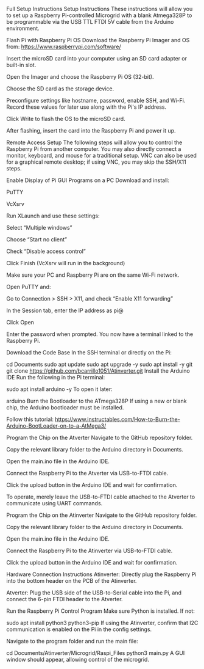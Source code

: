 Full Setup Instructions
Setup Instructions
These instructions will allow you to set up a Raspberry Pi-controlled Microgrid with a blank Atmega328P to be programmable via the USB TTL FTDI 5V cable from the Arduino environment.

Flash Pi with Raspberry Pi OS
Download the Raspberry Pi Imager and OS from: https://www.raspberrypi.com/software/

Insert the microSD card into your computer using an SD card adapter or built-in slot.

Open the Imager and choose the Raspberry Pi OS (32-bit).

Choose the SD card as the storage device.

Preconfigure settings like hostname, password, enable SSH, and Wi-Fi. Record these values for later use along with the Pi's IP address.

Click Write to flash the OS to the microSD card.

After flashing, insert the card into the Raspberry Pi and power it up.

Remote Access Setup
The following steps will allow you to control the Raspberry Pi from another computer. You may also directly connect a monitor, keyboard, and mouse for a traditional setup. VNC can also be used for a graphical remote desktop; if using VNC, you may skip the SSH/X11 steps.

Enable Display of Pi GUI Programs on a PC
Download and install:

PuTTY

VcXsrv

Run XLaunch and use these settings:

Select “Multiple windows”

Choose “Start no client”

Check “Disable access control”

Click Finish (VcXsrv will run in the background)

Make sure your PC and Raspberry Pi are on the same Wi-Fi network.

Open PuTTY and:

Go to Connection > SSH > X11, and check “Enable X11 forwarding”

In the Session tab, enter the IP address as pi@<IP Address>

Click Open

Enter the password when prompted. You now have a terminal linked to the Raspberry Pi.

Download the Code Base
In the SSH terminal or directly on the Pi:

cd Documents
sudo apt update
sudo apt upgrade -y
sudo apt install -y git
git clone https://github.com/bcarrillo1051/Atinverter.git
Install the Arduino IDE
Run the following in the Pi terminal:

sudo apt install arduino -y
To open it later:

arduino
Burn the Bootloader to the ATmega328P
If using a new or blank chip, the Arduino bootloader must be installed.

Follow this tutorial:
https://www.instructables.com/How-to-Burn-the-Arduino-BootLoader-on-to-a-AtMega3/

Program the Chip on the Atverter
Navigate to the GitHub repository folder.

Copy the relevant library folder to the Arduino directory in Documents.

Open the main.ino file in the Arduino IDE.

Connect the Raspberry Pi to the Atverter via USB-to-FTDI cable.

Click the upload button in the Arduino IDE and wait for confirmation.

To operate, merely leave the USB-to-FTDI cable attached to the Atverter to communicate using UART commands.

Program the Chip on the Atinverter
Navigate to the GitHub repository folder.

Copy the relevant library folder to the Arduino directory in Documents.

Open the main.ino file in the Arduino IDE.

Connect the Raspberry Pi to the Atinverter via USB-to-FTDI cable.

Click the upload button in the Arduino IDE and wait for confirmation.

Hardware Connection Instructions
Atinverter: Directly plug the Raspberry Pi into the bottom header on the PCB of the Atinverter.

Atverter: Plug the USB side of the USB-to-Serial cable into the Pi, and connect the 6-pin FTDI header to the Atverter.

Run the Raspberry Pi Control Program
Make sure Python is installed. If not:

sudo apt install python3 python3-pip
If using the Atinverter, confirm that I2C communication is enabled on the Pi in the config settings.

Navigate to the program folder and run the main file:

cd Documents/Atinverter/Microgrid/Raspi_Files
python3 main.py
A GUI window should appear, allowing control of the microgrid.